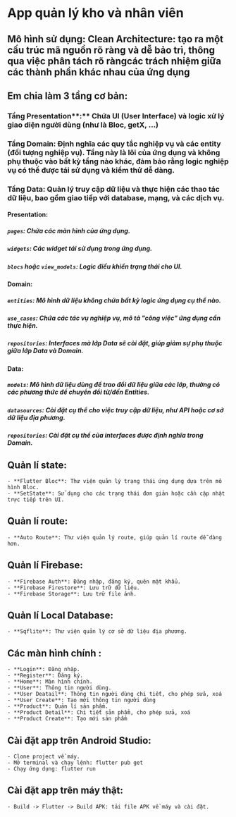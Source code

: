 # App quản lý kho và nhân viên
## Mô hình sử dụng: Clean Architecture: tạo ra một cấu trúc mã nguồn rõ ràng và dễ bảo trì, thông qua việc phân tách rõ ràngcác trách nhiệm giữa các thành phần khác nhau của ứng dụng
## Em chia làm 3 tầng cơ bản:
### Tầng Presentation**:** Chứa UI (User Interface) và logic xử lý giao diện người dùng (như là Bloc, getX, …)
### Tầng Domain: Định nghĩa các quy tắc nghiệp vụ và các entity (đối tượng nghiệp vụ). Tầng này là lõi của ứng dụng và không phụ thuộc vào bất kỳ tầng nào khác, đảm bảo rằng logic nghiệp vụ có thể được tái sử dụng và kiểm thử dễ dàng.
### Tầng Data: Quản lý truy cập dữ liệu và thực hiện các thao tác dữ liệu, bao gồm giao tiếp với database, mạng, và các dịch vụ.
#### **Presentation**:
##### **`pages`**: Chứa các màn hình của ứng dụng.
##### **`widgets`**: Các widget tái sử dụng trong ứng dụng.
##### **`blocs`** hoặc **`view_models`**: Logic điều khiển trạng thái cho UI.
#### **Domain**:
##### **`entities`**: Mô hình dữ liệu không chứa bất kỳ logic ứng dụng cụ thể nào.
##### **`use_cases`**: Chứa các tác vụ nghiệp vụ, mô tả "công việc" ứng dụng cần thực hiện.
##### **`repositories`**: Interfaces mà lớp Data sẽ cài đặt, giúp giảm sự phụ thuộc giữa lớp Data và Domain.
#### **Data**:
##### **`models`**: Mô hình dữ liệu dùng để trao đổi dữ liệu giữa các lớp, thường có các phương thức để chuyển đổi từ/đến Entities.
##### **`datasources`**: Cài đặt cụ thể cho việc truy cập dữ liệu, như API hoặc cơ sở dữ liệu địa phương.
##### **`repositories`**: Cài đặt cụ thể của interfaces được định nghĩa trong Domain.

## Quản lí state:
    - **Flutter Bloc**: Thư viện quản lý trạng thái ứng dụng dựa trên mô hình Bloc.
    - **SetState**: Sử dụng cho các trạng thái đơn giản hoặc cần cập nhật trực tiếp trên UI.
## Quản lí route:
    - **Auto Route**: Thư viện quản lý route, giúp quản lí route dễ dàng hơn.
## Quản lí Firebase:
    - **Firebase Auth**: Đăng nhập, đăng ký, quên mật khẩu.
    - **Firebase Firestore**: Lưu trữ dữ liệu.
    - **Firebase Storage**: Lưu trữ file ảnh.
## Quản lí Local Database:
    - **Sqflite**: Thư viện quản lý cơ sở dữ liệu địa phương.
## Các màn hình chính :
    - **Login**: Đăng nhập.
    - **Register**: Đăng ký.
    - **Home**: Màn hình chính.
    - **User**: Thông tin người dùng.
    - **User Deatail**: Thông tin người dùng chi tiết, cho phép sửa, xoá
    - **User Create**: Tạo mới thông tin người dùng
    - **Product**: Quản lí sản phẩm.
    - **Product Detail**: Chi tiết sản phẩm, cho phép sửa, xoá
    - **Product Create**: Tạo mới sản phẩm
## Cài đặt app trên Android Studio: 
    - Clone project về máy.
    - Mở terminal và chạy lệnh: flutter pub get
    - Chạy ứng dụng: flutter run
## Cài đặt app trên máy thật:
    - Build -> Flutter -> Build APK: tải file APK về máy và cài đặt.
